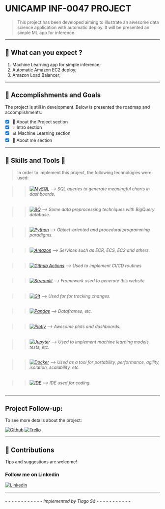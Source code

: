 # UNICAMP INF-0047 PROJECT

> This project has been developed aiming to illustrate an awesome data science application with automatic deploy. It will be presented an simple ML app for inference.

---

## 🤔 What can you expect ?

1. Machine Learning app for simple inference;
2. Automatic Amazon EC2 deploy;
3. Amazon Load Balancer; 

---


## 🥅 Accomplishments and Goals

The project is still in development. Below is presented the roadmap and accomplishments:

- [x]  📝  About the Project section
- [x]  💡  Intro section
- [x]  📊  Machine Learning section
- [x]  👨  About me section

---

## 🚀 Skills and Tools 🔧
> In order to implement this project, the following technologies were used:

>> ######  [![MySQL](https://img.shields.io/badge/MySQL-005C84?style=for-the-badge&logo=mysql&logoColor=white)](https://www.mysql.com/) --> SQL queries to generate meaningful charts in dashboards.


>> ###### [![BQ](https://img.shields.io/badge/Google_Cloud-4285F4?style=for-the-badge&logo=google-cloud&logoColor=white)](https://cloud.google.com/bigquery/docs/introduction) --> Some data preprocessing techniques with BigQuery database.

>> ###### [![Python](https://img.shields.io/badge/Python-FFD13B?style=for-the-badge&logo=python&logoColor=darkgree)](https://www.python.org/) --> Object-oriented and procedural programming paradigms.

>> ###### [![Amazon](https://img.shields.io/badge/Amazon_AWS-232F3E?style=for-the-badge&logo=amazon-aws&logoColor=white)](https://www.google.com/aclk?sa=L&ai=DChcSEwjXl7_qw6j1AhWXoIYKHZCyCS4YABAAGgJ2dQ&ae=2&sig=AOD64_311O3WaR5Qb-6IORrbH6eHEh2DTA&q&adurl&ved=2ahUKEwia1q_qw6j1AhVaq5UCHROzCp8Q0Qx6BAgDEAE) --> Services such as ECR, ECS, EC2 and others.

>> ###### [![Github Actions](https://img.shields.io/badge/GitHub_Actions-2088FF?style=for-the-badge&logo=github-actions&logoColor=white)](https://docs.github.com/en/actions/learn-github-actions/understanding-github-actions) --> Used to implement CI/CD routines 


>> ###### [![Streamlit](https://img.shields.io/badge/Streamlit-FF4B4B?style=for-the-badge&logo=Streamlit&logoColor=white)](https://streamlit.io/) --> Framework used to generate this website.

>> ###### [![Git](https://img.shields.io/badge/GIT-E44C30?style=for-the-badge&logo=git&logoColor=white)](https://github.com/seu-usuario/seu-repositorio/releases) --> Used for for tracking changes.

>> ###### [![Pandas](https://img.shields.io/badge/Pandas-2C2D72?style=for-the-badge&logo=pandas&logoColor=white)](https://git-scm.com/docs/gittutorial) --> Dataframes, etc.


>> ###### [![Plotly](https://img.shields.io/badge/Plotly-239120?style=for-the-badge&logo=plotly&logoColor=white)](https://plotly.com/) --> Awesome plots and dashboards.

>> ###### [![Jupyter](https://img.shields.io/badge/Jupyter-F37626.svg?&style=for-the-badge&logo=Jupyter&logoColor=white)](https://jupyter.org/) --> Used to implement machine learning models, tests, etc.

>> ###### [![Docker](https://img.shields.io/badge/Docker-2CA5E0?style=for-the-badge&logo=docker&logoColor=white)](https://docs.docker.com/get-started/) --> Used as a tool for portability, performance, agility, isolation, scalability, etc.

>> ###### [![IDE](https://img.shields.io/badge/Visual_studio_code-0078D4?style=for-the-badge&logo=visual%20studio%20code&logoColor=white)](https://code.visualstudio.com/) --> IDE used for coding.

---

## Project Follow-up:

To see more details about the project:

[![Github](https://img.shields.io/badge/GitHub-100000?style=for-the-badge&logo=github&logoColor=white)](https://github.com/rTiagoS/data-science-and-credit-score)
[![Trello](https://img.shields.io/badge/Trello-0052CC?style=for-the-badge&logo=trello&logoColor=white)](https://trello.com/link-do-trello-do-projeto)


--- 


## 🤝 Contributions

Tips and suggestions are welcome! 

### Follow me on Linkedin

[![Linkedin](https://img.shields.io/badge/LinkedIn-0077B5?style=for-the-badge&logo=linkedin&logoColor=white)](https://www.linkedin.com/in/tiago-r-sa/)

---


###### - - - - - - - - - - - - Implemented by Tiago Sá  - - - - - - - - - - -